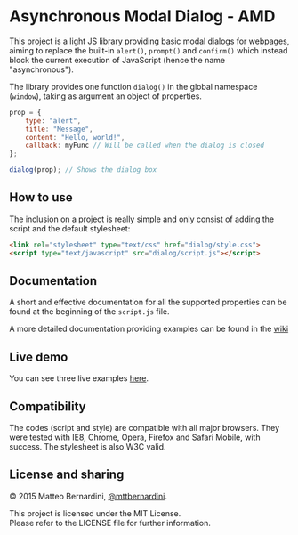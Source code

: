 # Asynchronous Modal Dialog - AMD #

This project is a light JS library providing basic modal dialogs for webpages, aiming to replace the built-in `alert()`, `prompt()` and `confirm()` which instead block the current execution of JavaScript (hence the name "asynchronous").

The library provides one function `dialog()` in the global namespace (`window`), taking as argument an object of properties.

```js
prop = {
	type: "alert",
	title: "Message",
	content: "Hello, world!",
	callback: myFunc // Will be called when the dialog is closed
};

dialog(prop); // Shows the dialog box
```


## How to use ##

The inclusion on a project is really simple and only consist of adding the script and the default stylesheet:

```html
<link rel="stylesheet" type="text/css" href="dialog/style.css">
<script type="text/javascript" src="dialog/script.js"></script>
```


## Documentation ##

A short and effective documentation for all the supported properties can be found at the beginning of the `script.js` file.

A more detailed documentation providing examples can be found in the [wiki][1]


## Live demo ##

You can see three live examples [here][3].


## Compatibility ##

The codes (script and style) are compatible with all major browsers. They were tested with IE8, Chrome, Opera, Firefox and Safari Mobile, with success. The stylesheet is also W3C valid.


## License and sharing ##

&copy; 2015 Matteo Bernardini, [@mttbernardini][4].

This project is licensed under the MIT License.  
Please refer to the LICENSE file for further information.


[1]: https://github.com/mttbernardini/dialog/wiki
[2]: http://github.com/mttbernardini/dialog/issues
[3]: http://mttbernardini.github.io/dialog/demo.html
[4]: https://twitter.com/mttbernardini
